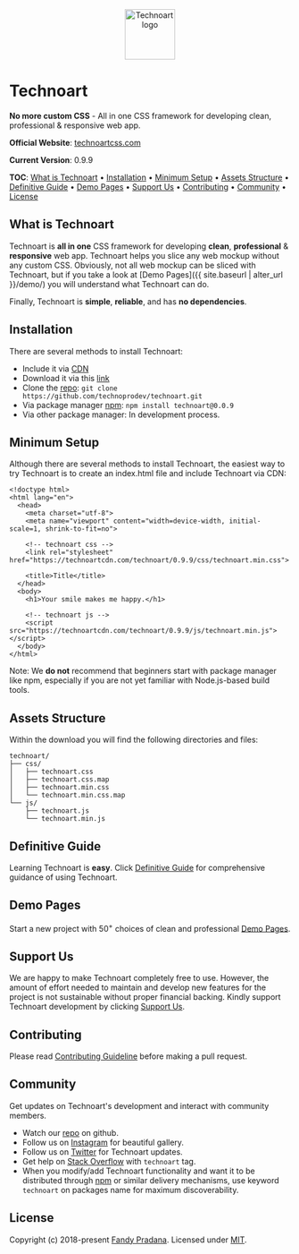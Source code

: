 <div style="text-align: center;">
  <img src="http://technoartcss.com/assets/img/technoart.png" alt="Technoart logo" width="90">
</div>

# Technoart

**No more custom CSS** - All in one CSS framework for developing clean, professional & responsive web app.

**Official Website**: [technoartcss.com](https://technoartcss.com)

**Current Version**: 0.9.9

**TOC**: [What is Technoart](#what-is-technoart) • [Installation](#installation) • [Minimum Setup](#minimum-setup) • [Assets Structure](#assets-structure) • [Definitive Guide](#definitive-guide) • [Demo Pages](#demo-pages) • [Support Us](#support-us) • [Contributing](#contributing) • [Community](#community) • [License](#license)

## What is Technoart

Technoart is **all in one** CSS framework for developing **clean**, **professional** & **responsive** web app. Technoart helps you slice any web mockup without any custom CSS. Obviously, not all web mockup can be sliced with Technoart, but if you take a look at [Demo Pages]({{ site.baseurl | alter_url }}/demo/) you will understand what Technoart can do.

Finally, Technoart is **simple**, **reliable**, and has **no dependencies**.

## Installation

There are several methods to install Technoart:
- Include it via [CDN](#)
- Download it via this [link](https://github.com/technoprodev/technoart/archive/v0.0.9.zip/)
- Clone the [repo](https://www.github.com/technoprodev/technoart/): `git clone https://github.com/technoprodev/technoart.git`
- Via package manager [npm](https://www.npmjs.com/): `npm install technoart@0.0.9`
- Via other package manager: In development process.

## Minimum Setup

Although there are several methods to install Technoart, the easiest way to try Technoart is to create an index.html file and include Technoart via CDN:

```
<!doctype html>
<html lang="en">
  <head>
    <meta charset="utf-8">
    <meta name="viewport" content="width=device-width, initial-scale=1, shrink-to-fit=no">

    <!-- technoart css -->
    <link rel="stylesheet" href="https://technoartcdn.com/technoart/0.9.9/css/technoart.min.css">

    <title>Title</title>
  </head>
  <body>
    <h1>Your smile makes me happy.</h1>

    <!-- technoart js -->
    <script src="https://technoartcdn.com/technoart/0.9.9/js/technoart.min.js"></script>
  </body>
</html>
```

Note: We **do not** recommend that beginners start with package manager like npm, especially if you are not yet familiar with Node.js-based build tools.

## Assets Structure

Within the download you will find the following directories and files:

```
technoart/
├── css/
│   ├── technoart.css
│   ├── technoart.css.map
│   ├── technoart.min.css
│   └── technoart.min.css.map
└── js/
    ├── technoart.js
    └── technoart.min.js
```

## Definitive Guide

Learning Technoart is **easy**. Click [Definitive Guide](https://technoartcss.com/guide) for comprehensive guidance of using Technoart.

## Demo Pages

Start a new project with 50<sup>+</sup> choices of clean and professional [Demo Pages](https://technoartcss.com/demo).

## Support Us

We are happy to make Technoart completely free to use. However, the amount of effort needed to maintain and develop new features for the project is not sustainable without proper financial backing. Kindly support Technoart development by clicking [Support Us](https://technoartcss.com/support).

## Contributing

Please read [Contributing Guideline](#) before making a pull request.

## Community

Get updates on Technoart's development and interact with community members.

- Watch our [repo](https://github.com/technoprodev/technoart) on github.
- Follow us on [Instagram](https://instagram.com/technoart) for beautiful gallery.
- Follow us on [Twitter](https://twitter.com/technoart) for Technoart updates.
- Get help on [Stack Overflow](https://stackoverflow.com/questions/tagged/technoart) with `technoart` tag.
- When you modify/add Technoart functionality and want it to be distributed through [npm](https://www.npmjs.com/browse/keyword/technoart) or similar delivery mechanisms, use keyword `technoart` on packages name for maximum discoverability.

## License

Copyright (c) 2018-present [Fandy Pradana](https://prafandy.com). Licensed under [MIT](https://github.com/technoprodev/technoart/blob/master/LICENSE).
